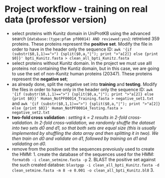 # Project workflow - training on real data (professor version)
* select proteins with Kunitz domain in UniProtKB using the advanced search (`database:(type:pfam pf00014) AND reviewed:yes`): retreived 359 proteins. These proteins represent the **positive set**. Modify the file in order to have in the header only the sequence ID: `awk '{if (substr($0,1,1)==">") {split($0,a,"|"); print ">"a[2]} else {print $0}}' bpti_Kunitz.fasta > clean_all_bpti_Kunitz.fasta`
* select proteins without Kunitz domain. In the project we must use alll proteins not containing the Kuntiz domain, but in this case, we are going to use the set of non-Kunitz human proteins (20347). These proteins represent the **negative set**;
* as already done, split the negative set into **training** and **testing**. Modify the files in order to have only in the header only the sequence ID: `awk '{if (substr($0,1,1)==">") {split($0,a,"|"); print ">"a[2]} else {print $0}}' Human_NotPF00014_Training.fasta > negative_set1.txt` and `awk '{if (substr($0,1,1)==">") {split($0,a,"|"); print ">"a[2]} else {print $0}}' Human_NotPF00014_Testing.fasta > negative_set2.txt`
* **two-fold cross validation** : _setting k = 2 results in 2-fold cross-validation. In 2-fold cross-validation, we randomly shuffle the dataset into two sets d0 and d1, so that both sets are equal size (this is usually implemented by shuffling the data array and then splitting it in two). We then train on d0 and validate on d1, followed by training on d1 and validating on d0._ 
* remove from the positive set the sequences prevoiusly used to create the HMM:
      1. create the database of the sequences used for the HMM: `formatdb -i clean_setmine.fasta -p`
      2. BLAST the positive set against the such created databse: `blastpgp -i clean_all_bpti_Kunitz.fasta -d clean_setmine.fasta -m 8 -e 0.001 -o clean_all_bpti_Kunitz.bl8`
      3. 
